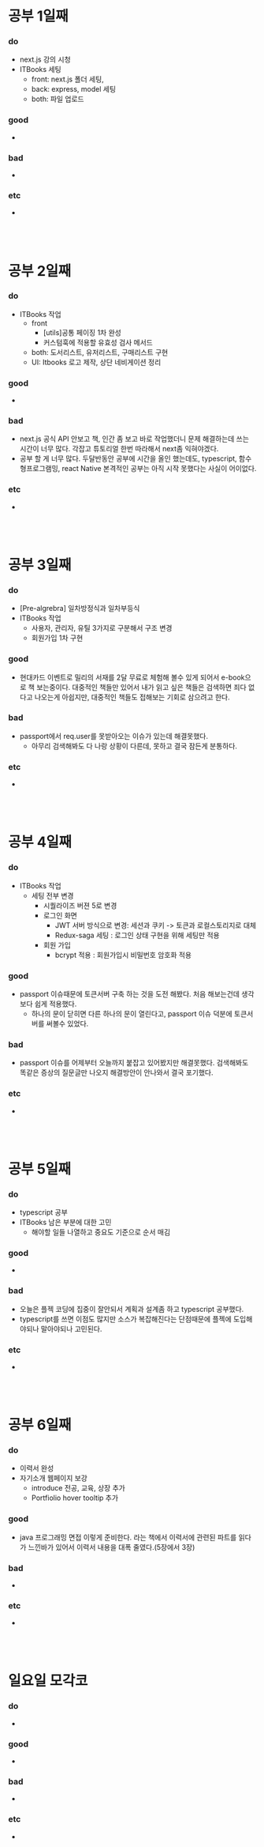 
# 공부 1일째 
### do
- next.js 강의 시청
- ITBooks 세팅
  - front: next.js 폴더 세팅,
  - back: express, model 세팅
  - both: 파일 업로드

### good
- 

### bad
-

### etc
- 

<br /><br />

# 공부 2일째 
### do
- ITBooks 작업
  - front
    - [utils]공통 페이징 1차 완성
    - 커스텀훅에 적용할 유효성 검사 메서드
  - both: 도서리스트, 유저리스트, 구매리스트 구현
  - UI: Itbooks 로고 제작, 상단 네비게이션 정리
### good
-

### bad
- next.js 공식 API 안보고 책, 인간 좀 보고 바로 작업했더니 문제 해결하는데 쓰는 시간이 너무 많다. 각잡고 튜토리얼 한번 따라해서 next좀 익혀야겠다.
- 공부 할 게 너무 많다. 두달반동안 공부에 시간을 올인 했는데도, typescript, 함수형프로그램밍, react Native 본격적인 공부는 아직 시작 못했다는 사실이 어이없다.

### etc
-

<br /><br />

# 공부 3일째 
### do
- [Pre-algrebra] 일차방정식과 일차부등식
- ITBooks 작업
  - 사용자, 관리자, 유틸 3가지로 구분해서 구조 변경
  - 회원가입 1차 구현

### good
- 현대카드 이벤트로 밀리의 서재를 2달 무료로 체험해 볼수 있게 되어서 e-book으로 책 보는중이다. 대중적인 책들만 있어서 내가 읽고 싶은 책들은 검색하면 죄다 없다고 나오는게 아쉽지만, 대중적인 책들도 접해보는 기회로 삼으려고 한다.

### bad
- passport에서 req.user를 못받아오는 이슈가 있는데 해결못했다.
  - 아무리 검색해봐도 다 나랑 상황이 다른데, 못하고 결국 잠든게 분통하다.

### etc
-

<br /><br />

# 공부 4일째 
### do
- ITBooks 작업
  - 세팅 전부 변경
    - 시퀄라이즈 버젼 5로 변경
    - 로그인 화면
      - JWT 서버 방식으로 변경: 세션과 쿠키 -> 토큰과 로컬스토리지로 대체
      - Redux-saga 세팅 : 로그인 상태 구현을 위해 세팅만 적용
    - 회원 가입
      - bcrypt 적용 : 회원가입시 비밀번호 암호화 적용 

### good
- passport 이슈때문에 토큰서버 구축 하는 것을 도전 해봤다. 처음 해보는건데 생각보다 쉽게 적용했다.
  - 하나의 문이 닫히면 다른 하나의 문이 열린다고, passport 이슈 덕분에 토큰서버를 써볼수 있었다.

### bad
- passport 이슈를 어제부터 오늘까지 붙잡고 있어봤지만 해결못했다. 검색해봐도 똑같은 증상의 질문글만 나오지 해결방안이 안나와서 결국 포기했다.

### etc
- 

<br /><br />

# 공부 5일째 
### do
- typescript 공부
- ITBooks 남은 부분에 대한 고민
  - 해야할 일들 나열하고 중요도 기준으로 순서 매김

### good
- 

### bad
- 오늘은 플젝 코딩에 집중이 잘안되서 계획과 설계좀 하고 typescript 공부했다.
- typescript를 쓰면 이점도 많지만 소스가 복잡해진다는 단점때문에 플젝에 도입해야되나 말아야되나 고민된다.

### etc
- 

<br /><br />

# 공부 6일째 
### do
- 이력서 완성
- 자기소개 웹페이지 보강
  - introduce 전공, 교육, 상장 추가
  - Portfiolio hover tooltip 추가

### good
- java 프로그래밍 면접 이렇게 준비한다. 라는 책에서 이력서에 관련된 파트를 읽다가 느낀바가 있어서 이력서 내용을 대폭 줄였다.(5장에서 3장)
 
### bad
-

### etc
-

<br /><br />

# 일요일 모각코
### do
-

### good
-

### bad
- 

### etc
-

<br /><br />

